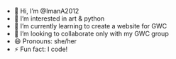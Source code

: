 - 👋 Hi, I’m @ImanA2012
- 👀 I’m interested in art & python
- 🌱 I’m currently learning to create a website for GWC
- 💞️ I’m looking to collaborate only with my GWC group
- 😄 Pronouns: she/her
- ⚡ Fun fact: I code!

<!---
ImanA2012/ImanA2012 is a ✨ special ✨ repository because its `README.md` (this file) appears on your GitHub profile.
You can click the Preview link to take a look at your changes.
--->
